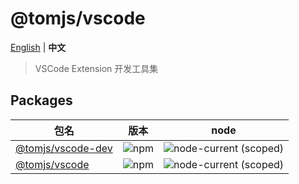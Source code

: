 # @tomjs/vscode

[English](./README.md) | **中文**

> VSCode Extension 开发工具集

## Packages

| 包名 | 版本 | node |
| --- | --- | --- |
| [@tomjs/vscode-dev](./packages/vscode-dev/README.md) | ![npm](https://img.shields.io/npm/v/@tomjs/vscode-dev) | ![node-current (scoped)](https://img.shields.io/node/v/@tomjs/vscode-dev) |
| [@tomjs/vscode](./packages/vscode-utils/README.md) | ![npm](https://img.shields.io/npm/v/@tomjs/vscode) | ![node-current (scoped)](https://img.shields.io/node/v/@tomjs/vscode) |
